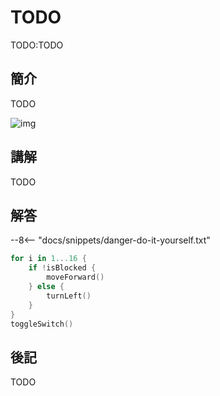 # TODO

TODO:TODO

## 簡介

TODO

![img](https://imagedelivery.net/cdkaXPuFls5qlrh3GM4hfA/4ea0f9ed-2924-416f-8455-c961501ddb00/public)

## 講解

TODO

## 解答

--8<-- "docs/snippets/danger-do-it-yourself.txt"

```swift linenums="1"
for i in 1...16 {
    if !isBlocked {
        moveForward()
    } else {
        turnLeft()
    }
}
toggleSwitch()
```

## 後記

TODO
